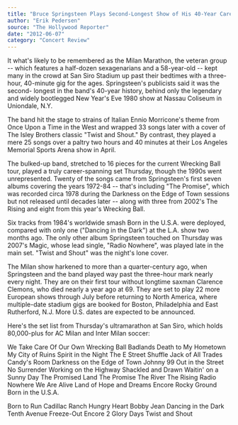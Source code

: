 ```yaml
---
title: "Bruce Springsteen Plays Second-Longest Show of His 40-Year Career"
author: "Erik Pedersen"
source: "The Hollywood Reporter"
date: "2012-06-07"
category: "Concert Review"
---
```


It what's likely to be remembered as the Milan Marathon, the veteran group -- which features a half-dozen sexagenarians and a 58-year-old -- kept many in the crowd at San Siro Stadium up past their bedtimes with a three-hour, 40-minute gig for the ages. Springsteen's publicists said it was the second- longest in the band's 40-year history, behind only the legendary and widely bootlegged New Year's Eve 1980 show at Nassau Coliseum in Uniondale, N.Y.

The band hit the stage to strains of Italian Ennio Morricone's theme from Once Upon a Time in the West and wrapped 33 songs later with a cover of The Isley Brothers classic "Twist and Shout." By contrast, they played a mere 25 songs over a paltry two hours and 40 minutes at their Los Angeles Memorial Sports Arena show in April.

The bulked-up band, stretched to 16 pieces for the current Wrecking Ball tour, played a truly career-spanning set Thursday, though the 1990s went unrepresented. Twenty of the songs came from Springsteen's first seven albums covering the years 1972-84 -- that's including "The Promise", which was recorded circa 1978 during the Darkness on the Edge of Town sessions but not released until decades later -- along with three from 2002's The Rising and eight from this year's Wrecking Ball.

Six tracks from 1984's worldwide smash Born in the U.S.A. were deployed, compared with only one ("Dancing in the Dark") at the L.A. show two months ago. The only other album Springsteen touched on Thursday was 2007's Magic, whose lead single, "Radio Nowhere", was played late in the main set. "Twist and Shout" was the night's lone cover.

The Milan show harkened to more than a quarter-century ago, when Springsteen and the band played way past the three-hour mark nearly every night. They are on their first tour without longtime saxman Clarence Clemons, who died nearly a year ago at 69. They are set to play 22 more European shows through July before returning to North America, where multiple-date stadium gigs are booked for Boston, Philadelphia and East Rutherford, N.J. More U.S. dates are expected to be announced.

Here's the set list from Thursday's ultramarathon at San Siro, which holds 80,000-plus for AC Milan and Inter Milan soccer:

We Take Care Of Our Own Wrecking Ball Badlands Death to My Hometown My City of Ruins Spirit in the Night The E Street Shuffle Jack of All Trades Candy's Room Darkness on the Edge of Town Johnny 99 Out in the Street No Surrender Working on the Highway Shackled and Drawn Waitin' on a Sunny Day The Promised Land The Promise The River The Rising Radio Nowhere We Are Alive Land of Hope and Dreams Encore Rocky Ground Born in the U.S.A.

Born to Run Cadillac Ranch Hungry Heart Bobby Jean Dancing in the Dark Tenth Avenue Freeze-Out Encore 2 Glory Days Twist and Shout